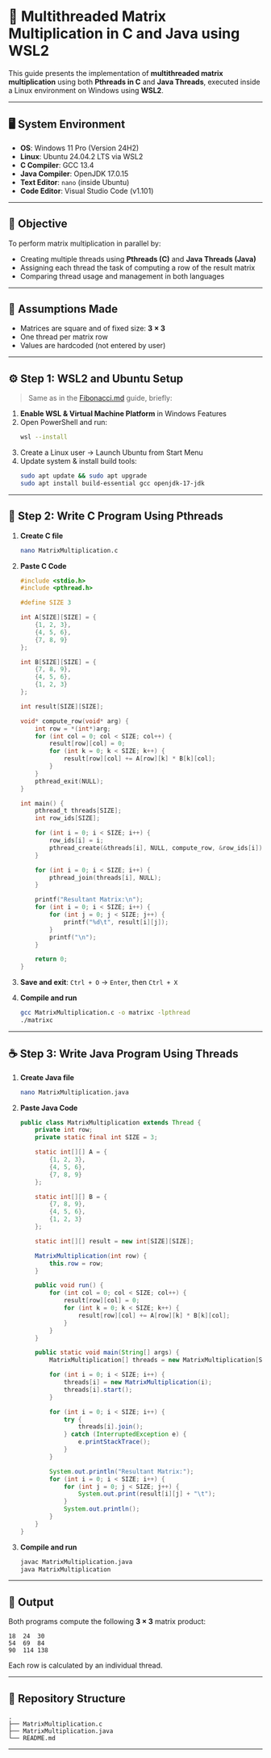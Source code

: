 # 🧵 Multithreaded Matrix Multiplication in C and Java using WSL2

This guide presents the implementation of **multithreaded matrix multiplication** using both **Pthreads in C** and **Java Threads**, executed inside a Linux environment on Windows using **WSL2**.

---

## 🖥️ System Environment

- **OS**: Windows 11 Pro (Version 24H2)
- **Linux**: Ubuntu 24.04.2 LTS via WSL2
- **C Compiler**: GCC 13.4
- **Java Compiler**: OpenJDK 17.0.15
- **Text Editor**: `nano` (inside Ubuntu)
- **Code Editor**: Visual Studio Code (v1.101)

---

## 🎯 Objective

To perform matrix multiplication in parallel by:
- Creating multiple threads using **Pthreads (C)** and **Java Threads (Java)**
- Assigning each thread the task of computing a row of the result matrix
- Comparing thread usage and management in both languages

---

## 📂 Assumptions Made

- Matrices are square and of fixed size: **3 × 3**
- One thread per matrix row
- Values are hardcoded (not entered by user)

---

## ⚙️ Step 1: WSL2 and Ubuntu Setup

> Same as in the [Fibonacci.md](#) guide, briefly:

1. **Enable WSL & Virtual Machine Platform** in Windows Features  
2. Open PowerShell and run:
   ```bash
   wsl --install
   ```
3. Create a Linux user → Launch Ubuntu from Start Menu  
4. Update system & install build tools:
   ```bash
   sudo apt update && sudo apt upgrade
   sudo apt install build-essential gcc openjdk-17-jdk
   ```

---

## 🧾 Step 2: Write C Program Using Pthreads

1. **Create C file**
   ```bash
   nano MatrixMultiplication.c
   ```

2. **Paste C Code**
   ```c
   #include <stdio.h>
   #include <pthread.h>

   #define SIZE 3

   int A[SIZE][SIZE] = {
       {1, 2, 3},
       {4, 5, 6},
       {7, 8, 9}
   };

   int B[SIZE][SIZE] = {
       {7, 8, 9},
       {4, 5, 6},
       {1, 2, 3}
   };

   int result[SIZE][SIZE];

   void* compute_row(void* arg) {
       int row = *(int*)arg;
       for (int col = 0; col < SIZE; col++) {
           result[row][col] = 0;
           for (int k = 0; k < SIZE; k++) {
               result[row][col] += A[row][k] * B[k][col];
           }
       }
       pthread_exit(NULL);
   }

   int main() {
       pthread_t threads[SIZE];
       int row_ids[SIZE];

       for (int i = 0; i < SIZE; i++) {
           row_ids[i] = i;
           pthread_create(&threads[i], NULL, compute_row, &row_ids[i]);
       }

       for (int i = 0; i < SIZE; i++) {
           pthread_join(threads[i], NULL);
       }

       printf("Resultant Matrix:\n");
       for (int i = 0; i < SIZE; i++) {
           for (int j = 0; j < SIZE; j++) {
               printf("%d\t", result[i][j]);
           }
           printf("\n");
       }

       return 0;
   }
   ```

3. **Save and exit**: `Ctrl + O` → `Enter`, then `Ctrl + X`

4. **Compile and run**
   ```bash
   gcc MatrixMultiplication.c -o matrixc -lpthread
   ./matrixc
   ```

---

## ☕ Step 3: Write Java Program Using Threads

1. **Create Java file**
   ```bash
   nano MatrixMultiplication.java
   ```

2. **Paste Java Code**
   ```java
   public class MatrixMultiplication extends Thread {
       private int row;
       private static final int SIZE = 3;

       static int[][] A = {
           {1, 2, 3},
           {4, 5, 6},
           {7, 8, 9}
       };

       static int[][] B = {
           {7, 8, 9},
           {4, 5, 6},
           {1, 2, 3}
       };

       static int[][] result = new int[SIZE][SIZE];

       MatrixMultiplication(int row) {
           this.row = row;
       }

       public void run() {
           for (int col = 0; col < SIZE; col++) {
               result[row][col] = 0;
               for (int k = 0; k < SIZE; k++) {
                   result[row][col] += A[row][k] * B[k][col];
               }
           }
       }

       public static void main(String[] args) {
           MatrixMultiplication[] threads = new MatrixMultiplication[SIZE];

           for (int i = 0; i < SIZE; i++) {
               threads[i] = new MatrixMultiplication(i);
               threads[i].start();
           }

           for (int i = 0; i < SIZE; i++) {
               try {
                   threads[i].join();
               } catch (InterruptedException e) {
                   e.printStackTrace();
               }
           }

           System.out.println("Resultant Matrix:");
           for (int i = 0; i < SIZE; i++) {
               for (int j = 0; j < SIZE; j++) {
                   System.out.print(result[i][j] + "\t");
               }
               System.out.println();
           }
       }
   }
   ```

3. **Compile and run**
   ```bash
   javac MatrixMultiplication.java
   java MatrixMultiplication
   ```

---

## 🧪 Output

Both programs compute the following **3 × 3** matrix product:

```
18	24	30
54	69	84
90	114	138
```

Each row is calculated by an individual thread.

---

## 📁 Repository Structure

```
.
├── MatrixMultiplication.c
├── MatrixMultiplication.java
└── README.md
```

---

